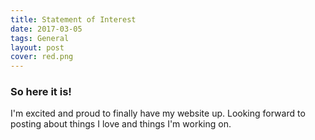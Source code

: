```yaml
---
title: Statement of Interest
date: 2017-03-05
tags: General 
layout: post
cover: red.png
---
```


### So here it is! 

I'm excited and proud to finally have my website up. Looking forward to posting about things I love and things I'm working on. 